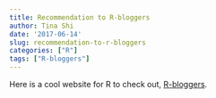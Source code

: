 ```yaml
---
title: Recommendation to R-bloggers
author: Tina Shi
date: '2017-06-14'
slug: recommendation-to-r-bloggers
categories: ["R"]
tags: ["R-bloggers"]
---
```

Here is a cool website for R to check out, [R-bloggers](https://www.r-bloggers.com).
